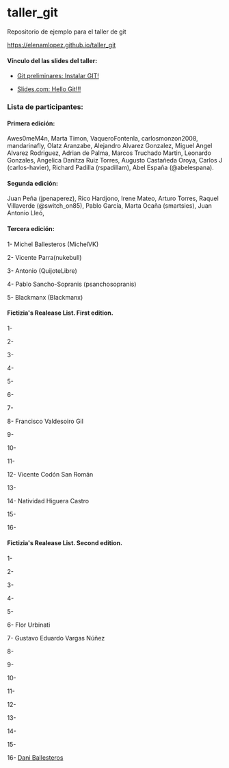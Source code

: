 # taller_git

Repositorio de ejemplo para el taller de git

https://elenamlopez.github.io/taller_git

#### Vínculo del las slides del taller:

- [Git preliminares: Instalar GIT!](https://slides.com/elenam-lopez/taller-de-introduccion-a-git-y-github)

- [Slides.com: Hello Git!!!](https://slides.com/elenam-lopez/no-liarla-parda-con-git-x-2)

### Lista de participantes:

#### Primera edición:

Awes0meM4n,
Marta Timon,
VaqueroFontenla,
carlosmonzon2008,
mandarinafly,
Olatz Aranzabe,
Alejandro Alvarez Gonzalez,
Miguel Angel Alvarez Rodriguez,
Adrian de Palma,
Marcos Truchado Martin,
Leonardo Gonzales,
Angelica Danitza Ruiz Torres,
Augusto Castañeda Oroya,
Carlos J (carlos-havier),
Richard Padilla (rspadillam),
Abel España (@abelespana).

#### Segunda edición:

Juan Peña (jpenaperez),
Rico Hardjono,
Irene Mateo,
Arturo Torres,
Raquel Villaverde (@switch_on85),
Pablo García,
Marta Ocaña (smartsies),
Juan Antonio Lleó,

#### Tercera edición:

1- Michel Ballesteros (MichelVK)

2- Vicente Parra(nukebull)

3- Antonio (QuijoteLibre)

4- Pablo Sancho-Sopranis (psanchosopranis)

5- Blackmanx (Blackmanx)

#### Fictizia's Realease List. First edition.

1-

2-

3-

4-

5-

6-

7-

8- Francisco Valdesoiro Gil

9-

10-

11-

12- Vicente Codón San Román

13-

14- Natividad Higuera Castro

15-

16-

#### Fictizia's Realease List. Second edition.

1-

2-

3-

4-

5-

6- Flor Urbinati

7- Gustavo Eduardo Vargas Núñez

8-

9-

10-

11-

12-

13-

14-

15-

16- [Dani Ballesteros](https://daniballesteros.es/)
